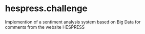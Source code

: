 # hespress.challenge
 Implemention of a sentiment analysis system based on Big Data for comments from the website HESPRESS
